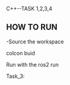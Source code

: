 C++--TASK 1,2,3,4

## HOW TO RUN

-Source the workspace

colcon buid

Run with the ros2 run <package name > <node>


Task_3: 